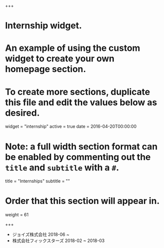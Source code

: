+++
# Internship widget.
# An example of using the custom widget to create your own homepage section.
# To create more sections, duplicate this file and edit the values below as desired.
widget = "internship"
active = true
date = 2016-04-20T00:00:00

# Note: a full width section format can be enabled by commenting out the `title` and `subtitle` with a `#`.
title = "Internships"
subtitle = ""

# Order that this section will appear in.
weight = 61

+++

- ジョイズ株式会社 2018-06 ~
- 株式会社フィックスターズ 2018-02 ~ 2018-03
